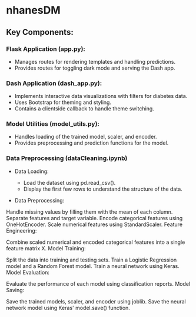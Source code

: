 # nhanesDM

## Key Components:

### Flask Application (app.py):
- Manages routes for rendering templates and handling predictions.
- Provides routes for toggling dark mode and serving the Dash app.

### Dash Application (dash_app.py):
- Implements interactive data visualizations with filters for diabetes data.
- Uses Bootstrap for theming and styling.
- Contains a clientside callback to handle theme switching.

### Model Utilities (model_utils.py):
- Handles loading of the trained model, scaler, and encoder.
- Provides preprocessing and prediction functions for the model.

### Data Preprocessing (dataCleaning.ipynb)
- Data Loading:
  - Load the dataset using pd.read_csv().
  - Display the first few rows to understand the structure of the data.

- Data Preprocessing:

Handle missing values by filling them with the mean of each column.
Separate features and target variable.
Encode categorical features using OneHotEncoder.
Scale numerical features using StandardScaler.
Feature Engineering:

Combine scaled numerical and encoded categorical features into a single feature matrix X.
Model Training:

Split the data into training and testing sets.
Train a Logistic Regression model and a Random Forest model.
Train a neural network using Keras.
Model Evaluation:

Evaluate the performance of each model using classification reports.
Model Saving:

Save the trained models, scaler, and encoder using joblib.
Save the neural network model using Keras' model.save() function.

